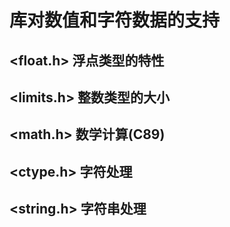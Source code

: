 # 库对数值和字符数据的支持

## <float.h> 浮点类型的特性

## <limits.h> 整数类型的大小

## <math.h> 数学计算(C89)

## <ctype.h> 字符处理

## <string.h> 字符串处理
